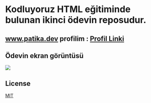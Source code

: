   # Kodluyoruz HTML eğitiminde bulunan ikinci ödevin reposudur.
  ##  www.patika.dev profilim : [Profil Linki](https://app.patika.dev/JessFlexx)
  ## Ödevin ekran görüntüsü

   ![](images/SS-%C3%B6dev2.PNG)
## License
[MIT](https://choosealicense.com/licenses/mit/)

